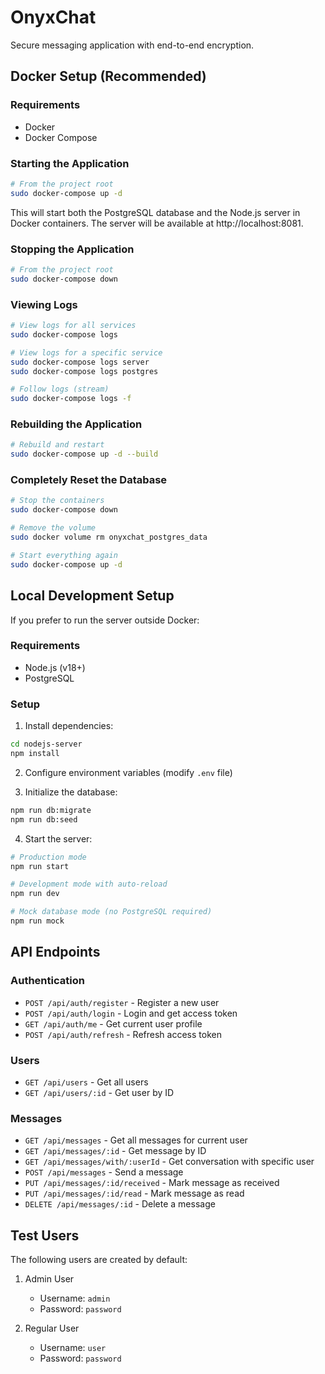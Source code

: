 # OnyxChat

Secure messaging application with end-to-end encryption.

## Docker Setup (Recommended)

### Requirements
- Docker
- Docker Compose

### Starting the Application

```bash
# From the project root
sudo docker-compose up -d
```

This will start both the PostgreSQL database and the Node.js server in Docker containers. The server will be available at http://localhost:8081.

### Stopping the Application

```bash
# From the project root
sudo docker-compose down
```

### Viewing Logs

```bash
# View logs for all services
sudo docker-compose logs

# View logs for a specific service
sudo docker-compose logs server
sudo docker-compose logs postgres

# Follow logs (stream)
sudo docker-compose logs -f
```

### Rebuilding the Application

```bash
# Rebuild and restart
sudo docker-compose up -d --build
```

### Completely Reset the Database

```bash
# Stop the containers
sudo docker-compose down

# Remove the volume
sudo docker volume rm onyxchat_postgres_data

# Start everything again
sudo docker-compose up -d
```

## Local Development Setup

If you prefer to run the server outside Docker:

### Requirements
- Node.js (v18+)
- PostgreSQL

### Setup

1. Install dependencies:
```bash
cd nodejs-server
npm install
```

2. Configure environment variables (modify `.env` file)

3. Initialize the database:
```bash
npm run db:migrate
npm run db:seed
```

4. Start the server:
```bash
# Production mode
npm run start

# Development mode with auto-reload
npm run dev

# Mock database mode (no PostgreSQL required)
npm run mock
```

## API Endpoints

### Authentication
- `POST /api/auth/register` - Register a new user
- `POST /api/auth/login` - Login and get access token
- `GET /api/auth/me` - Get current user profile
- `POST /api/auth/refresh` - Refresh access token

### Users
- `GET /api/users` - Get all users
- `GET /api/users/:id` - Get user by ID

### Messages
- `GET /api/messages` - Get all messages for current user
- `GET /api/messages/:id` - Get message by ID
- `GET /api/messages/with/:userId` - Get conversation with specific user
- `POST /api/messages` - Send a message
- `PUT /api/messages/:id/received` - Mark message as received
- `PUT /api/messages/:id/read` - Mark message as read
- `DELETE /api/messages/:id` - Delete a message

## Test Users

The following users are created by default:

1. Admin User
   - Username: `admin`
   - Password: `password`

2. Regular User
   - Username: `user`
   - Password: `password` 